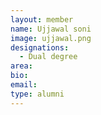 ```yaml
---
layout: member
name: Ujjawal soni
image: ujjawal.png
designations: 
  - Dual degree
area:
bio:
email:
type: alumni
---
```

